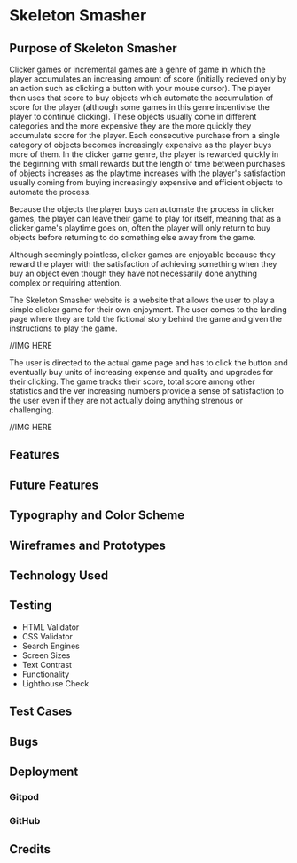 # Skeleton Smasher

## Purpose of Skeleton Smasher
Clicker games or incremental games are a genre of game in which the player accumulates an increasing amount of score (initially recieved only by an action such as clicking a button with your mouse cursor). The player then uses that score to buy objects which automate the accumulation of score for the player (although some games in this genre incentivise the player to continue clicking). These objects usually come in different categories and the more expensive they are the more quickly they accumulate score for the player. Each consecutive purchase from a single category of objects becomes increasingly expensive as the player buys more of them. In the clicker game genre, the player is rewarded quickly in the beginning with small rewards but the length of time between purchases of objects increases as the playtime increases with the player's satisfaction usually coming from buying increasingly expensive and efficient objects to automate the process. 

Because the objects the player buys can automate the process in clicker games, the player can leave their game to play for itself, meaning that as a clicker game's playtime goes on, often the player will only return to buy objects before returning to do something else away from the game.

Although seemingly pointless, clicker games are enjoyable because they reward the player with the satisfaction of achieving something when they buy an object even though they have not necessarily done anything complex or requiring attention.

The Skeleton Smasher website is a website that allows the user to play a simple clicker game for their own enjoyment. The user comes to the landing page where they are told the fictional story behind the game and given the instructions to play the game.


//IMG HERE


 The user is directed to the actual game page and has to click the button and eventually buy units of increasing expense and quality and upgrades for their clicking. The game tracks their score, total score among other statistics and the ver increasing numbers provide a sense of satisfaction to the user even if they are not actually doing anything strenous or challenging.

 //IMG HERE
## Features
## Future Features
## Typography and Color Scheme
## Wireframes and Prototypes
## Technology Used
## Testing
* HTML Validator
* CSS Validator
* Search Engines
* Screen Sizes
* Text Contrast
* Functionality
* Lighthouse Check

## Test Cases
## Bugs
## Deployment
### Gitpod
### GitHub
## Credits